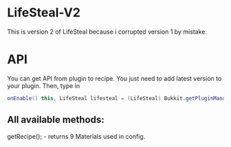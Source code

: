 # LifeSteal-V2
This is version 2 of LifeSteal because i corrupted version 1 by mistake.

# API
You can get API from plugin to recipe.
You just need to add latest version to your plugin.
Then, type in 
```java 
onEnable() this, LifeSteal lifesteal = (LifeSteal) Bukkit.getPluginManager().getPlugin("Fine-LifeSteal");
```
## All available methods:
getRecipe(); - returns 9 Materials used in config.
